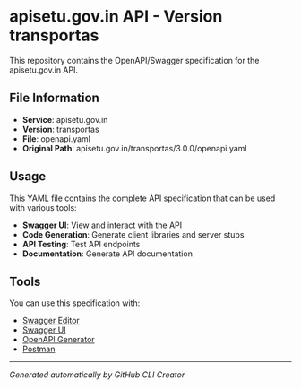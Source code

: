 # apisetu.gov.in API - Version transportas

This repository contains the OpenAPI/Swagger specification for the apisetu.gov.in API.

## File Information

- **Service**: apisetu.gov.in
- **Version**: transportas
- **File**: openapi.yaml
- **Original Path**: apisetu.gov.in/transportas/3.0.0/openapi.yaml

## Usage

This YAML file contains the complete API specification that can be used with various tools:

- **Swagger UI**: View and interact with the API
- **Code Generation**: Generate client libraries and server stubs
- **API Testing**: Test API endpoints
- **Documentation**: Generate API documentation

## Tools

You can use this specification with:

- [Swagger Editor](https://editor.swagger.io/)
- [Swagger UI](https://swagger.io/tools/swagger-ui/)
- [OpenAPI Generator](https://openapi-generator.tech/)
- [Postman](https://www.postman.com/)

---

*Generated automatically by GitHub CLI Creator*

